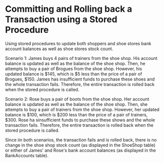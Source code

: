 # Committing and Rolling back a Transaction using a Stored Procedure
Using stored procedures to update both shoppers and shoe stores bank account balances as well as shoe stores stock count.

Scenario 1:
James buys 4 pairs of trainers from the shoe shop. His account balance is updated as well as the balance of the shoe shop. Then, he attempts to buy a pair of Brogues from the shoe shop. However, his updated balance is $145, which is $5 less than the price of a pair of Brogues, $150. James has insufficient funds to purchase these shoes and the whole transaction fails. Therefore, the entire transaction is rolled back when the stored procedure is called.

Scenario 2: 
Rose buys a pair of boots from the shoe shop. Her account balance is updated as well as the balance of the shoe shop. Then, she attempts to buy a pair of trainers from the shoe shop. However, her updated balance is $100, which is $200 less than the price of a pair of trainers, $300. Rose ha sinsufficient funds to purchase these shows and the whole transaction fails. Therefore, the entire transaction is rolled back when the stored procedure is called.

Since iin both scenarios, the transaction fails and is rolled back, there is no change in the shoe shop stock count (as displayed in the ShoeShop table) or either of James' and Rose's bank account balances (as displayed in the BankAccounts table).
